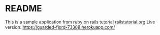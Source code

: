 # README

This is a sample application from ruby on rails tutorial <a href="http://railstutorial.org">railstutorial.org</a>
Live version: https://guarded-fjord-73388.herokuapp.com/
